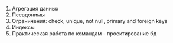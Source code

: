 
1. Агрегация данных
2. Псевдонимы
3. Ограничения: check, unique, not null, primary and foreign keys
4. Индексы
5. Практическая работа по командам - проектирование бд
